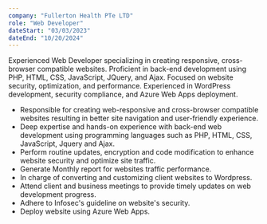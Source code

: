 ```yaml
---
company: "Fullerton Health PTe LTD"
role: "Web Developer"
dateStart: "03/03/2023"
dateEnd: "10/20/2024"
---
```


Experienced Web Developer specializing in creating responsive, cross-browser compatible websites. Proficient in back-end development using PHP, HTML, CSS, JavaScript, JQuery, and Ajax. Focused on website security, optimization, and performance. Experienced in WordPress development, security compliance, and Azure Web Apps deployment.

<ul>
    <li>Responsible for creating web-responsive and cross-browser compatible websites resulting in better site navigation and user-friendly experience.</li>
    <li>Deep expertise and hands-on experience with back-end web development using programming languages such as PHP,  HTML, CSS, JavaScript, Jquery and Ajax.</li>	
    <li>Perform routine updates, encryption and code modification to enhance website security	and optimize site traffic.</li>
    <li>Generate Monthly report for websites traffic performance.</li>
    <li>In charge of converting and customizing client websites to Wordpress.</li>
    <li>Attend client and business meetings to provide timely updates on web development progress.</li>
    <li>Adhere to Infosec's guideline on website's security.</li>
    <li>Deploy website using Azure Web Apps.</li>
</ul>